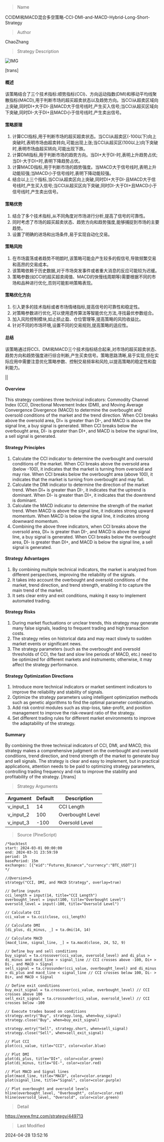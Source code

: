 
> Name

CCIDMI和MACD混合多空策略-CCI-DMI-and-MACD-Hybrid-Long-Short-Strategy

> Author

ChaoZhang

> Strategy Description

![IMG](https://www.fmz.com/upload/asset/5d1c5ccb3625d66e19.png)

[trans]
#### 概述
该策略结合了三个技术指标:顺势指标(CCI)、方向运动指数(DMI)和移动平均线聚散指标(MACD),用于判断市场的超买超卖状态以及趋势方向。当CCI从超卖区域向上突破,同时DI+大于DI-且MACD大于信号线时,产生买入信号;当CCI从超买区域向下突破,同时DI-大于DI+且MACD小于信号线时,产生卖出信号。

#### 策略原理
1. 计算CCI指标,用于判断市场的超买超卖状态。当CCI从超卖区(-100以下)向上突破时,表明市场由超卖转向,可能出现上涨;当CCI从超买区(100以上)向下突破时,表明市场由超买转向,可能出现下跌。
2. 计算DMI指标,用于判断市场的趋势方向。当DI+大于DI-时,表明上升趋势占优;当DI-大于DI+时,表明下降趋势占优。
3. 计算MACD指标,用于判断市场的趋势强度。当MACD大于信号线时,表明上升动能较强;当MACD小于信号线时,表明下降动能较强。
4. 结合以上三个指标,当CCI从超卖区向上突破,同时DI+大于DI-且MACD大于信号线时,产生买入信号;当CCI从超买区向下突破,同时DI-大于DI+且MACD小于信号线时,产生卖出信号。

#### 策略优势
1. 结合了多个技术指标,从不同角度对市场进行分析,提高了信号的可靠性。
2. 同时考虑了市场的超买超卖状态、趋势方向和趋势强度,能够捕捉到市场的主要趋势。
3. 设置了明确的进场和出场条件,易于实现自动化交易。

#### 策略风险
1. 在市场震荡或者趋势不明朗时,该策略可能会产生较多的假信号,导致频繁交易和高昂的交易成本。
2. 该策略依赖于历史数据,对于市场突发事件或者重大消息的反应可能较为迟缓。
3. 策略参数(如CCI的超买超卖阈值、MACD的快慢线周期等)需要根据不同的市场和品种进行优化,否则可能影响策略表现。

#### 策略优化方向
1. 引入更多的技术指标或者市场情绪指标,提高信号的可靠性和稳定性。
2. 对策略参数进行优化,可以使用遗传算法等智能优化方法,寻找最优参数组合。
3. 加入风险控制模块,如止损止盈、仓位管理等,提高策略的风险收益比。
4. 针对不同的市场环境,设置不同的交易规则,提高策略的适应性。

#### 总结
该策略通过将CCI、DMI和MACD三个技术指标结合起来,对市场的超买超卖状态、趋势方向和趋势强度进行综合判断,产生买卖信号。策略思路清晰,易于实现,但在实际应用中需要注意优化策略参数、控制交易频率和风险,以提高策略的稳定性和盈利能力。

|| 

#### Overview
This strategy combines three technical indicators: Commodity Channel Index (CCI), Directional Movement Index (DMI), and Moving Average Convergence Divergence (MACD) to determine the overbought and oversold conditions of the market and the trend direction. When CCI breaks above the oversold area, DI+ is greater than DI-, and MACD is above the signal line, a buy signal is generated. When CCI breaks below the overbought area, DI- is greater than DI+, and MACD is below the signal line, a sell signal is generated.

#### Strategy Principles
1. Calculate the CCI indicator to determine the overbought and oversold conditions of the market. When CCI breaks above the oversold area (below -100), it indicates that the market is turning from oversold and may rise. When CCI breaks below the overbought area (above 100), it indicates that the market is turning from overbought and may fall.
2. Calculate the DMI indicator to determine the direction of the market trend. When DI+ is greater than DI-, it indicates that the uptrend is dominant. When DI- is greater than DI+, it indicates that the downtrend is dominant.
3. Calculate the MACD indicator to determine the strength of the market trend. When MACD is above the signal line, it indicates strong upward momentum. When MACD is below the signal line, it indicates strong downward momentum.
4. Combining the above three indicators, when CCI breaks above the oversold area, DI+ is greater than DI-, and MACD is above the signal line, a buy signal is generated. When CCI breaks below the overbought area, DI- is greater than DI+, and MACD is below the signal line, a sell signal is generated.

#### Strategy Advantages
1. By combining multiple technical indicators, the market is analyzed from different perspectives, improving the reliability of the signals.
2. It takes into account the overbought and oversold conditions of the market, trend direction, and trend strength, enabling it to capture the main trend of the market.
3. It sets clear entry and exit conditions, making it easy to implement automated trading.

#### Strategy Risks
1. During market fluctuations or unclear trends, this strategy may generate many false signals, leading to frequent trading and high transaction costs.
2. The strategy relies on historical data and may react slowly to sudden market events or significant news.
3. The strategy parameters (such as the overbought and oversold thresholds of CCI, the fast and slow line periods of MACD, etc.) need to be optimized for different markets and instruments; otherwise, it may affect the strategy performance.

#### Strategy Optimization Directions
1. Introduce more technical indicators or market sentiment indicators to improve the reliability and stability of signals.
2. Optimize the strategy parameters using intelligent optimization methods such as genetic algorithms to find the optimal parameter combination.
3. Add risk control modules such as stop-loss, take-profit, and position management to improve the risk-reward ratio of the strategy.
4. Set different trading rules for different market environments to improve the adaptability of the strategy.

#### Summary
By combining the three technical indicators of CCI, DMI, and MACD, this strategy makes a comprehensive judgment on the overbought and oversold conditions, trend direction, and trend strength of the market to generate buy and sell signals. The strategy is clear and easy to implement, but in practical applications, attention needs to be paid to optimizing strategy parameters, controlling trading frequency and risk to improve the stability and profitability of the strategy.
[/trans]

> Strategy Arguments



|Argument|Default|Description|
|----|----|----|
|v_input_1|14|CCI Length|
|v_input_2|100|Overbought Level|
|v_input_3|-100|Oversold Level|


> Source (PineScript)

``` pinescript
/*backtest
start: 2024-03-01 00:00:00
end: 2024-03-31 23:59:59
period: 1h
basePeriod: 15m
exchanges: [{"eid":"Futures_Binance","currency":"BTC_USDT"}]
*/

//@version=5
strategy("CCI, DMI, and MACD Strategy", overlay=true)

// Define inputs
cci_length = input(14, title="CCI Length")
overbought_level = input(100, title="Overbought Level")
oversold_level = input(-100, title="Oversold Level")

// Calculate CCI
cci_value = ta.cci(close, cci_length)

// Calculate DMI
[di_plus, di_minus, _] = ta.dmi(14, 14)

// Calculate MACD
[macd_line, signal_line, _] = ta.macd(close, 24, 52, 9)

// Define buy and sell conditions
buy_signal = ta.crossover(cci_value, oversold_level) and di_plus > di_minus and macd_line > signal_line // CCI crosses above -100, Di+ > Di-, and MACD > Signal
sell_signal = ta.crossunder(cci_value, overbought_level) and di_minus > di_plus and macd_line < signal_line // CCI crosses below 100, Di- > Di+, and MACD < Signal

// Define exit conditions
buy_exit_signal = ta.crossover(cci_value, overbought_level) // CCI crosses above 100
sell_exit_signal = ta.crossunder(cci_value, oversold_level) // CCI crosses below -100

// Execute trades based on conditions
strategy.entry("Buy", strategy.long, when=buy_signal)
strategy.close("Buy", when=buy_exit_signal)

strategy.entry("Sell", strategy.short, when=sell_signal)
strategy.close("Sell", when=sell_exit_signal)

// Plot CCI
plot(cci_value, title="CCI", color=color.blue)

// Plot DMI
plot(di_plus, title="DI+", color=color.green)
plot(di_minus, title="DI-", color=color.red)

// Plot MACD and Signal lines
plot(macd_line, title="MACD", color=color.orange)
plot(signal_line, title="Signal", color=color.purple)

// Plot overbought and oversold levels
hline(overbought_level, "Overbought", color=color.red)
hline(oversold_level, "Oversold", color=color.green)

```

> Detail

https://www.fmz.com/strategy/449713

> Last Modified

2024-04-28 13:52:16
